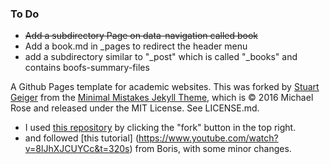 ### To Do 
- <del>Add a subdirectory Page on data-navigation called book</del>
- Add a book.md in _pages to redirect the header menu
- add a subdirectory similar to "_post" which is called "_books" and contains boofs-summary-files

A Github Pages template for academic websites. This was forked by [Stuart Geiger](https://github.com/staeiou) from the [Minimal Mistakes Jekyll Theme](https://mmistakes.github.io/minimal-mistakes/), which is © 2016 Michael Rose and released under the MIT License. See LICENSE.md.
- I used [this repository](https://github.com/academicpages/academicpages.github.io) by clicking the "fork" button in the top right.
- and followed [this tutorial] (https://www.youtube.com/watch?v=8lJhXJCUYCc&t=320s) from Boris, with some minor changes.
